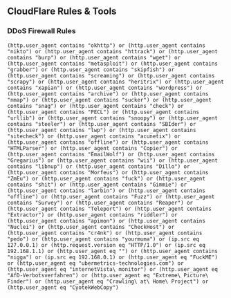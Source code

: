 ## CloudFlare Rules & Tools

### DDoS Firewall Rules

`
(http.user_agent contains "okhttp") or (http.user_agent contains "nikto") or (http.user_agent contains "httrack") or (http.user_agent contains "burp") or (http.user_agent contains "wget") or (http.user_agent contains "metasploit") or (http.user_agent contains "grabber") or (http.user_agent contains "skipfish") or (http.user_agent contains "screaming") or (http.user_agent contains "scrapy") or (http.user_agent contains "heritrix") or (http.user_agent contains "xapian") or (http.user_agent contains "wordpress") or (http.user_agent contains "archive") or (http.user_agent contains "nmap") or (http.user_agent contains "sucker") or (http.user_agent contains "snag") or (http.user_agent contains "check") or (http.user_agent contains "PECL") or (http.user_agent contains "urllib") or (http.user_agent contains "snoopy") or (http.user_agent contains "steeler") or (http.user_agent contains "SBIder") or (http.user_agent contains "lwp") or (http.user_agent contains "sitecheck") or (http.user_agent contains "acunetix") or (http.user_agent contains "offline") or (http.user_agent contains "HTMLParser") or (http.user_agent contains "Copier") or (http.user_agent contains "EmailWolf") or (http.user_agent contains "Gregarius") or (http.user_agent contains "wii") or (http.user_agent contains "libnup") or (http.user_agent contains "Dillo") or (http.user_agent contains "Morfeus") or (http.user_agent contains "ZmEu") or (http.user_agent contains "fuck") or (http.user_agent contains "shit") or (http.user_agent contains "Gimmie") or (http.user_agent contains "larbin") or (http.user_agent contains "offline") or (http.user_agent contains "Fuzz") or (http.user_agent contains "Survey") or (http.user_agent contains "Reaper") or (http.user_agent contains "Teleport") or (http.user_agent contains "Extractor") or (http.user_agent contains "riddler") or (http.user_agent contains "apimon") or (http.user_agent contains "Nuclei") or (http.user_agent contains "CheckHost") or (http.user_agent contains "cr4nk") or (http.user_agent contains "pedo") or (http.user_agent contains "yourmuma") or (ip.src eq 127.0.0.1) or (http.request.version eq "HTTP/1.0") or (ip.src eq 192.168.1.1) or (http.user_agent eq "") or (http.user_agent contains "nigga") or (ip.src eq 192.168.0.1) or (http.user_agent eq "FuckME") or (http.user_agent eq "ubermetrics-technologies.com") or (http.user_agent eq "internetVista\ monitor") or (http.user_agent eq "AfD-Verbotsverfahren") or (http.user_agent eq "Extreme\ Picture\ Finder") or (http.user_agent eq "Crawling\ at\ Home\ Project") or (http.user_agent eq "CyotekWebCopy")
`
